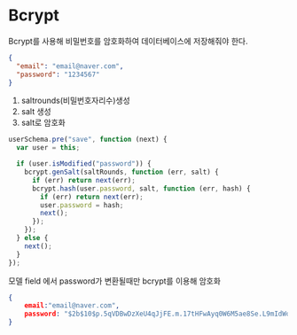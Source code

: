 # Bcrypt

Bcrypt를 사용해 비밀번호를 암호화하여 데이터베이스에 저장해줘야 한다.

```json
{
  "email": "email@naver.com",
  "password": "1234567"
}
```

1. saltrounds(비밀번호자리수)생성
2. salt 생성
3. salt로 암호화

```js
userSchema.pre("save", function (next) {
  var user = this;

  if (user.isModified("password")) {
    bcrypt.genSalt(saltRounds, function (err, salt) {
      if (err) return next(err);
      bcrypt.hash(user.password, salt, function (err, hash) {
        if (err) return next(err);
        user.password = hash;
        next();
      });
    });
  } else {
    next();
  }
});
```

모델 field 에서 password가 변환될때만 bcrypt를 이용해 암호화

```json
{
    email:"email@naver.com",
    password: "$2b$10$p.5qVDBwDzXeU4qJjFE.m.17tHFwAyq0W6M5ae8Se.L9mIdWoWeJm";
}
```
